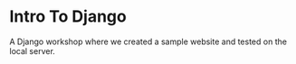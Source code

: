 Intro To Django
===============

A Django workshop where we created a sample website and tested on the local server.
